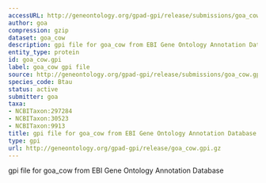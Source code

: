 ```yaml
---
accessURL: http://geneontology.org/gpad-gpi/release/submissions/goa_cow.gpi.gz
author: goa
compression: gzip
dataset: goa_cow
description: gpi file for goa_cow from EBI Gene Ontology Annotation Database
entity_type: protein
id: goa_cow.gpi
label: goa_cow gpi file
source: http://geneontology.org/gpad-gpi/release/submissions/goa_cow.gpi.gz
species_code: Btau
status: active
submitter: goa
taxa:
- NCBITaxon:297284
- NCBITaxon:30523
- NCBITaxon:9913
title: gpi file for goa_cow from EBI Gene Ontology Annotation Database
type: gpi
url: http://geneontology.org/gpad-gpi/release/goa_cow.gpi.gz
---
```


gpi file for goa_cow from EBI Gene Ontology Annotation Database